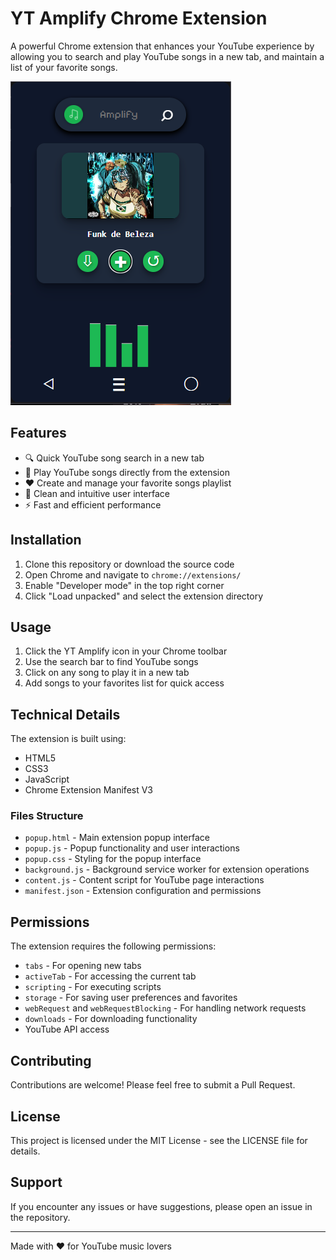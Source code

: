 # YT Amplify Chrome Extension

A powerful Chrome extension that enhances your YouTube experience by allowing you to search and play YouTube songs in a new tab, and maintain a list of your favorite songs.

![YT Amplify Preview](preview.png)

## Features

- 🔍 Quick YouTube song search in a new tab
- 🎵 Play YouTube songs directly from the extension
- ❤️ Create and manage your favorite songs playlist
- 🎨 Clean and intuitive user interface
- ⚡ Fast and efficient performance

## Installation

1. Clone this repository or download the source code
2. Open Chrome and navigate to `chrome://extensions/`
3. Enable "Developer mode" in the top right corner
4. Click "Load unpacked" and select the extension directory

## Usage

1. Click the YT Amplify icon in your Chrome toolbar
2. Use the search bar to find YouTube songs
3. Click on any song to play it in a new tab
4. Add songs to your favorites list for quick access

## Technical Details

The extension is built using:
- HTML5
- CSS3
- JavaScript
- Chrome Extension Manifest V3

### Files Structure

- `popup.html` - Main extension popup interface
- `popup.js` - Popup functionality and user interactions
- `popup.css` - Styling for the popup interface
- `background.js` - Background service worker for extension operations
- `content.js` - Content script for YouTube page interactions
- `manifest.json` - Extension configuration and permissions

## Permissions

The extension requires the following permissions:
- `tabs` - For opening new tabs
- `activeTab` - For accessing the current tab
- `scripting` - For executing scripts
- `storage` - For saving user preferences and favorites
- `webRequest` and `webRequestBlocking` - For handling network requests
- `downloads` - For downloading functionality
- YouTube API access

## Contributing

Contributions are welcome! Please feel free to submit a Pull Request.

## License

This project is licensed under the MIT License - see the LICENSE file for details.

## Support

If you encounter any issues or have suggestions, please open an issue in the repository.

---

Made with ❤️ for YouTube music lovers

